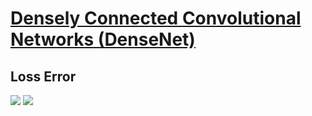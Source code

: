 # [Densely Connected Convolutional Networks (DenseNet)](https://arxiv.org/abs/1608.06993)

## Loss                                         Error
![](loss)                                       ![](error)

[error]:result/error_rate.png "Error Rate"
[loss]:result/loss.png "loss"
